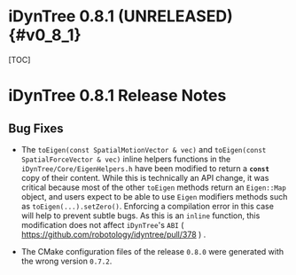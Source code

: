 iDynTree 0.8.1 (UNRELEASED)                                              {#v0_8_1}
========================

[TOC]

iDynTree 0.8.1 Release Notes
=========================

Bug Fixes
---------
* The `toEigen(const SpatialMotionVector & vec)` and `toEigen(const SpatialForceVector & vec)`  inline helpers functions in the `iDynTree/Core/EigenHelpers.h` have been modified to return a **`const`** copy of their content. 
While this is technically an API change, it was critical because most of the other `toEigen` methods return an `Eigen::Map` object, and users 
expect to be able to use `Eigen` modifiers methods such as `toEigen(...).setZero()`. Enforcing a compilation error in this case will help to prevent subtle bugs.
As this is an `inline` function, this modification does not affect `iDynTree`'s `ABI` ( https://github.com/robotology/idyntree/pull/378 ) .

* The CMake configuration files of the release `0.8.0` were generated with the wrong version `0.7.2`. 